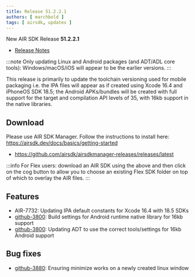 ```yaml
---
title: Release 51.2.2.1
authors: [ marchbold ]
tags: [ airsdk, updates ]
---
```


New AIR SDK Release **51.2.2.1**

- [Release Notes](https://airsdk.harman.com/api/versions/51.2.2.1/release-notes/Release_Notes_AIR_SDK_51.2.1.pdf) 

:::note
Only updating Linux and Android packages (and ADT/ADL core tools): Windows/macOS/iOS will appear to be the earlier versions.
:::

This release is primarily to update the toolchain versioning used for mobile packaging i.e. the IPA files will appear as if created using Xcode 16.4 and iPhoneOS SDK 18.5; the Android APKs/bundles will be created with full support for the target and compilation API levels of 35, with 16kb support in the native libraries.


## Download

Please use AIR SDK Manager. Follow the instructions to install here: https://airsdk.dev/docs/basics/getting-started

- https://github.com/airsdk/airsdkmanager-releases/releases/latest

:::info
For Flex users: download an AIR SDK using the above and then click on the cog button to allow you to choose an existing Flex SDK folder on top of which to overlay the AIR files.
:::


## Features

- AIR-7732: Updating IPA default constants for Xcode 16.4 with 18.5 SDKs
- [github-3800](https://github.com/airsdk/Adobe-Runtime-Support/issues/3800): Build settings for Android runtime native library for 16kb support
- [github-3800](https://github.com/airsdk/Adobe-Runtime-Support/issues/3800): Updating ADT to use the correct tools/settings for 16kb Android support


## Bug fixes

- [github-3880](https://github.com/airsdk/Adobe-Runtime-Support/issues/3880): Ensuring minimize works on a newly created linux window
